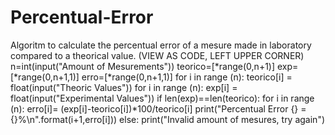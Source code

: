 # Percentual-Error
Algoritm to calculate the percentual error of a mesure made in laboratory compared to a theorical value.
(VIEW AS CODE, LEFT UPPER CORNER)
n=int(input("Amount of Mesurements"))
teorico=[*range(0,n+1)]
exp=[*range(0,n+1,1)]
erro=[*range(0,n+1,1)]
for i in range (n):
    teorico[i] = float(input("Theoric Values"))
for i in range (n):
    exp[i] = float(input("Experimental Values"))
if len(exp)==len(teorico):
    for i in range (n):
        erro[i]= (exp[i]-teorico[i])*100/teorico[i]
        print("Percentual Error {} = {}%\n".format(i+1,erro[i]))
else:
    print("Invalid amount of mesures, try again")
